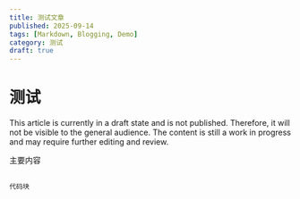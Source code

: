 ```yaml
---
title: 测试文章
published: 2025-09-14
tags: [Markdown, Blogging, Demo]
category: 测试
draft: true
---
```


# 测试

This article is currently in a draft state and is not published. Therefore, it will not be visible to the general audience. The content is still a work in progress and may require further editing and review.

主要内容

```

代码块


```

